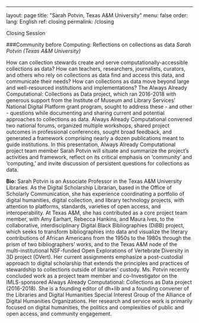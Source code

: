 ---
layout: page
title: "Sarah Potvin, Texas A&M University"
menu: false
order:
lang: English
ref: closing
permalink: /closing

Closing Session

###Community before Computing: Reflections on collections as data
*Sarah Potvin (Texas A&M University)*

How can collection stewards create and serve computationally-accessible collections as data? How can teachers, researchers, journalists, curators, and others who rely on collections as data find and access this data, and communicate their needs? How can collections as data move beyond large and well-resourced institutions and implementations? The Always Already Computational: Collections as Data project, which ran 2016-2018 with generous support from the Institute of Museum and Library Services’ National Digital Platform grant program, sought to address these - and other - questions while documenting and sharing current and potential approaches to collections as data. Always Already Computational convened two national forums, organized multiple workshops, shared project outcomes in professional conferences, sought broad feedback, and generated a framework comprising nearly a dozen publications meant to guide institutions. In this presentation, Always Already Computational project team member Sarah Potvin will situate and summarize the project’s activities and framework, reflect on its critical emphasis on ‘community’ and ‘computing,’ and invite discussion of persistent questions for collections as data.

**Bio:** 
Sarah Potvin is an Associate Professor in the Texas A&M University Libraries. As the Digital Scholarship Librarian, based in the Office of Scholarly Communication, she has experience coordinating a portfolio of digital humanities, digital collection, and library technology projects, with attention to platforms, standards, varieties of open access, and interoperability. At Texas A&M, she has contributed as a core project team member, with Amy Earhart, Rebecca Hankins, and Maura Ives,  to the collaborative, interdisciplinary Digital Black Bibliographies (DiBB) project, which seeks to transform bibliographies into data and visualize the literary contributions of African Americans from the 1950s to the 1980s through the prism of two bibliographers’ works, and to the Texas A&M node of the multi-institutional NSF-funded Open Explorations of Vertebrate Diversity in 3D project (OVert). Her current assignments emphasize a post-custodial approach to digital scholarship that extends the principles and practices of stewardship to collections outside of libraries’ custody. Ms. Potvin recently concluded work as a project team member and co-Investigator on the IMLS-sponsored Always Already Computational: Collections as Data project (2016-2018). She is a founding editor of dh+lib and a founding convener of the Libraries and Digital Humanities Special Interest Group of the Alliance of Digital Humanities Organizations. Her research and service work is primarily focused on digital humanities, the politics and complexities of public and open access, and community engagement. 
